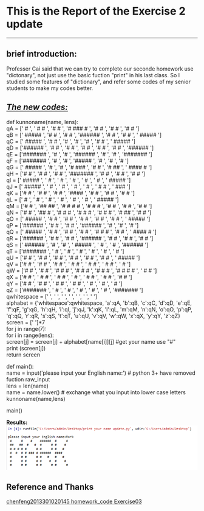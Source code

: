 # This is the Report of the Exercise 2 update
----------
**brief introduction:**
-------------
Professer Cai said that we can try to complete our seconde homework use "dictonary", not just use the basic fuction "print" in his last class. So I studied some features of "dictionary", and refer some codes of my senior students to make my codes better.

 [***The new codes:***](https://github.com/MQdtc/computationalphysics_N2014301510099/blob/master/Codes/print%20your%20name%20update.py)
 ----------
 def kunnoname(name, lens):  
    qA = ['   #    ', ' #   #  ', '#     # ', '# ### # ', '#     # ', '#     # ', '#     # ']  
    qB = [' #####  ', '#     # ', '#     # ', '######  ', '#     # ', '#     # ', ' #####  ']  
    qC = [' #####  ', '#     # ', '#       ', '#       ', '#       ', '#     # ', ' #####  ']  
    qD = ['######  ', '#     # ', '#     # ', '#     # ', '#     # ', '#     # ', '######  ']  
    qE = ['####### ', '#       ', '#       ', '######  ', '#       ', '#       ', '####### ']   
    qF = ['####### ', '#       ', '#       ', '#####   ', '#       ', '#       ', '#       ']  
    qG = [' #####  ', '#       ', '#       ', '#   ### ', '#     # ', '#    ## ', ' #### # ']  
    qH = ['#     # ', '#     # ', '#     # ', '####### ', '#     # ', '#     # ', '#     # ']  
    qI = [' #####  ', '   #    ', '   #    ', '   #    ', '   #    ', '   #    ', ' #####  ']  
    qJ = ['  ##### ', '     #  ', '     #  ', '     #  ', '     #  ', ' #   #  ', '  ###   ']  
    qK = ['#     # ', '#    #  ', '#   #   ', '####    ', '#   #   ', '#    #  ', '#     # ']  
    qL = [' #      ', ' #      ', ' #      ', ' #      ', ' #      ', ' #      ', ' #####  ']  
    qM = ['#     # ', '##   ## ', '# # # # ', '#  #  # ', '#     # ', '#     # ', '#     # ']     
    qN = ['#     # ', '##    # ', '# #   # ', '#  #  # ', '#   # # ', '#    ## ', '#     # ']  
    qO = [' #####  ', '#     # ', '#     # ', '#     # ', '#     # ', '#     # ', ' #####  ']     
    qP = ['######  ', '#     # ', '#     # ', '######  ', '#       ', '#       ', '#       ']  
    qQ = [' #####  ', '#     # ', '#     # ', '#     # ', '#   # # ', '#    #  ', ' #### # ']   
    qR = ['######  ', '#     # ', '#     # ', '######  ', '#   #   ', '#    #  ', '#     # ']   
    qS = [' ###### ', '#       ', '#       ', ' #####  ', '      # ', '      # ', '######  ']  
    qT = ['####### ', '   #    ', '   #    ', '   #    ', '   #    ', '   #    ', '   #    ']  
    qU = ['#     # ', '#     # ', '#     # ', '#     # ', '#     # ', '#     # ', ' #####  ']  
    qV = ['#     # ', '#     # ', '#     # ', ' #   #  ', ' #   #  ', '  # #   ', '   #    ']  
    qW = ['#     # ', '#     # ', '#  #  # ', '#  #  # ', '#  #  # ', '# # # # ', ' #   #  ']  
    qX = ['#     # ', ' #   #  ', '  # #   ', '   #    ', '  # #   ', ' #   #  ', '#     # ']  
    qY = ['#     # ', '#     # ', ' #   #  ', '  # #   ', '   #    ', '   #    ', '   #    ']  
    qZ = ['####### ', '     #  ', '    #   ', '   #    ', '  #     ', ' #      ', '####### ']  
    qwhitespace = ['        ', '        ', '        ', '        ', '        ', '        ', '        ']  
    alphabet = {'whitespace':qwhitespace, 'a':qA, 'b':qB, 'c':qC, 'd':qD, 'e':qE, 'f':qF, 'g':qG, 'h':qH, 'i':qI, 'j':qJ, 'k':qK, 'l':qL, 'm':qM, 'n':qN, 'o':qO, 'p':qP, 'q':qQ, 'r':qR, 's':qS, 't':qT, 'u':qU, 'v':qV, 'w':qW, 'x':qX, 'y':qY, 'z':qZ}  
    screen = [' ']*7      
    for j in range(7):  
        for i in range(lens):  
            screen[j] = screen[j] + alphabet[name[i]][j]   #get your name use "#"  
        print (screen[j])      
    return screen   
    
def main():  
    name = input('please input your English name:')    # python 3+ have removed fuction raw_input  
    lens = len(name)  
    name = name.lower()    # exchange what you input into lower case letters  
    kunnoname(name,lens)  

main()  

**Results:**  
![Result of Exercise 2 update](https://github.com/MQdtc/computationalphysics_N2014301510099/blob/master/Pictures/Exercise%202%20update.PNG)

**Reference and Thanks**
---------
[ chenfeng2013301020145 homework_code Exercise03](https://github.com/chenfeng2013301020145/computational-physics_N2013301020145/blob/master/Exercise/Homework_1%262.py)

